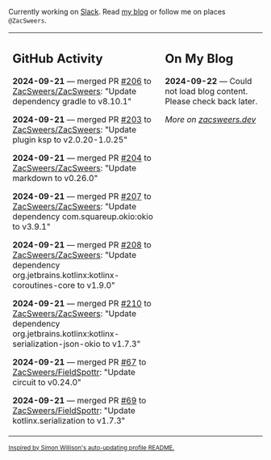 Currently working on [Slack](https://slack.com/). Read [my blog](https://zacsweers.dev/) or follow me on places `@ZacSweers`.

<table><tr><td valign="top" width="60%">

## GitHub Activity
<!-- githubActivity starts -->
**2024-09-21** — merged PR [#206](https://github.com/ZacSweers/ZacSweers/pull/206) to [ZacSweers/ZacSweers](https://github.com/ZacSweers/ZacSweers): "Update dependency gradle to v8.10.1"

**2024-09-21** — merged PR [#203](https://github.com/ZacSweers/ZacSweers/pull/203) to [ZacSweers/ZacSweers](https://github.com/ZacSweers/ZacSweers): "Update plugin ksp to v2.0.20-1.0.25"

**2024-09-21** — merged PR [#204](https://github.com/ZacSweers/ZacSweers/pull/204) to [ZacSweers/ZacSweers](https://github.com/ZacSweers/ZacSweers): "Update markdown to v0.26.0"

**2024-09-21** — merged PR [#207](https://github.com/ZacSweers/ZacSweers/pull/207) to [ZacSweers/ZacSweers](https://github.com/ZacSweers/ZacSweers): "Update dependency com.squareup.okio:okio to v3.9.1"

**2024-09-21** — merged PR [#208](https://github.com/ZacSweers/ZacSweers/pull/208) to [ZacSweers/ZacSweers](https://github.com/ZacSweers/ZacSweers): "Update dependency org.jetbrains.kotlinx:kotlinx-coroutines-core to v1.9.0"

**2024-09-21** — merged PR [#210](https://github.com/ZacSweers/ZacSweers/pull/210) to [ZacSweers/ZacSweers](https://github.com/ZacSweers/ZacSweers): "Update dependency org.jetbrains.kotlinx:kotlinx-serialization-json-okio to v1.7.3"

**2024-09-21** — merged PR [#67](https://github.com/ZacSweers/FieldSpottr/pull/67) to [ZacSweers/FieldSpottr](https://github.com/ZacSweers/FieldSpottr): "Update circuit to v0.24.0"

**2024-09-21** — merged PR [#69](https://github.com/ZacSweers/FieldSpottr/pull/69) to [ZacSweers/FieldSpottr](https://github.com/ZacSweers/FieldSpottr): "Update kotlinx.serialization to v1.7.3"
<!-- githubActivity ends -->
</td><td valign="top" width="40%">

## On My Blog
<!-- blog starts -->
**2024-09-22** — Could not load blog content. Please check back later.
<!-- blog ends -->
_More on [zacsweers.dev](https://zacsweers.dev/)_
</td></tr></table>

<sub><a href="https://simonwillison.net/2020/Jul/10/self-updating-profile-readme/">Inspired by Simon Willison's auto-updating profile README.</a></sub>